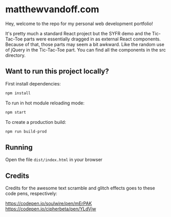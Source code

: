 # matthewvandoff.com

Hey, welcome to the repo for my personal web development portfolio!

It's pretty much a standard React project but the SYFR demo and the Tic-Tac-Toe parts were essentially dragged in as external React components. Because of that, those parts may seem a bit awkward. Like the random use of jQuery in the Tic-Tac-Toe part. You can find all the components in the src directory.

## Want to run this project locally?

First install dependencies:

```sh
npm install
```

To run in hot module reloading mode:

```sh
npm start
```

To create a production build:

```sh
npm run build-prod
```

## Running

Open the file `dist/index.html` in your browser

## Credits

Credits for the awesome text scramble and glitch effects goes to these code pens, respectively:

https://codepen.io/soulwire/pen/mErPAK
https://codepen.io/cipherbeta/pen/YLdVjw
